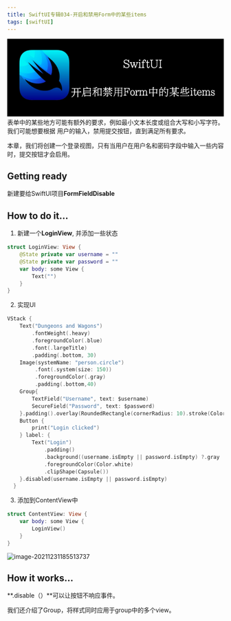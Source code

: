```yaml
---
title: SwiftUI专辑034-开启和禁用Form中的某些items
tags: [swiftUI]
---
```

![headerimg](./Header.png)
表单中的某些地方可能有额外的要求，例如最小文本长度或组合大写和小写字符。我们可能想要根据 用户的输入，禁用提交按钮，直到满足所有要求。

本章，我们将创建一个登录视图，只有当用户在用户名和密码字段中输入一些内容时，提交按钮才会启用。
<!--truncate-->
## Getting ready

新建要给SwiftUI项目**FormFieldDisable**

## How to do it…

1. 新建一个**LoginView**, 并添加一些状态
```swift
struct LoginView: View {
    @State private var username = ""
    @State private var password = ""
    var body: some View {
        Text("")
    }
}
```

2. 实现UI

```swift
VStack {
    Text("Dungeons and Wagons")
        .fontWeight(.heavy)
        .foregroundColor(.blue)
        .font(.largeTitle)
        .padding(.bottom, 30)
    Image(systemName: "person.circle")
         .font(.system(size: 150))
         .foregroundColor(.gray)
         .padding(.bottom,40)
    Group{
        TextField("Username", text: $username)
        SecureField("Password", text: $password)
    }.padding().overlay(RoundedRectangle(cornerRadius: 10).stroke(Color.black, lineWidth: 2))
    Button {
        print("Login clicked")
    } label: {
        Text("Login")
            .padding()
            .background((username.isEmpty || password.isEmpty) ?.gray : Color.blue)
            .foregroundColor(Color.white)
            .clipShape(Capsule())            
    }.disabled(username.isEmpty || password.isEmpty)
  }
```

3. 添加到ContentView中
```swift
struct ContentView: View {
    var body: some View {
        LoginView()
    }
}
```

![image-20211231185513737](https://tva1.sinaimg.cn/large/008i3skNgy1gxx7qu61rtj30c80p00t9.jpg)

## How it works…

**.disable（）**可以让按钮不响应事件。

我们还介绍了Group，将样式同时应用于group中的多个view。
